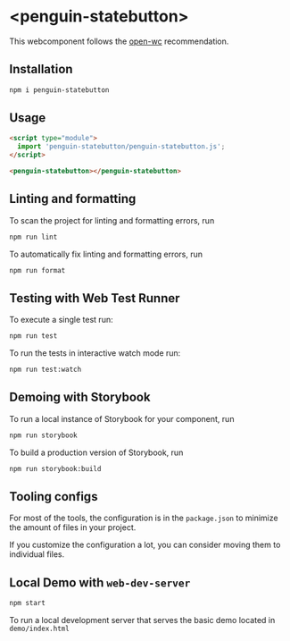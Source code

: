 # \<penguin-statebutton>

This webcomponent follows the [open-wc](https://github.com/open-wc/open-wc) recommendation.

## Installation

```bash
npm i penguin-statebutton
```

## Usage

```html
<script type="module">
  import 'penguin-statebutton/penguin-statebutton.js';
</script>

<penguin-statebutton></penguin-statebutton>
```

## Linting and formatting

To scan the project for linting and formatting errors, run

```bash
npm run lint
```

To automatically fix linting and formatting errors, run

```bash
npm run format
```

## Testing with Web Test Runner

To execute a single test run:

```bash
npm run test
```

To run the tests in interactive watch mode run:

```bash
npm run test:watch
```

## Demoing with Storybook

To run a local instance of Storybook for your component, run

```bash
npm run storybook
```

To build a production version of Storybook, run

```bash
npm run storybook:build
```


## Tooling configs

For most of the tools, the configuration is in the `package.json` to minimize the amount of files in your project.

If you customize the configuration a lot, you can consider moving them to individual files.

## Local Demo with `web-dev-server`

```bash
npm start
```

To run a local development server that serves the basic demo located in `demo/index.html`
